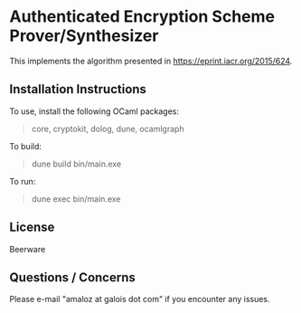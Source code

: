 # Authenticated Encryption Scheme Prover/Synthesizer

This implements the algorithm presented in <https://eprint.iacr.org/2015/624>.

## Installation Instructions

To use, install the following OCaml packages:

> core, cryptokit, dolog, dune, ocamlgraph

To build:

> dune build bin/main.exe

To run:

> dune exec bin/main.exe

## License

Beerware

## Questions / Concerns

Please e-mail "amaloz at galois dot com" if you encounter any issues.
